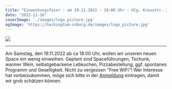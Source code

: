 ```yaml
---
title: "Einweihungsfeier - am 19.11.2022 - 18:00 Uhr - Hlg. Kreuzstr. 3 in Coburg"
date: "2022-11-16"
coverImage: './images/logo_picture.jpg'
ogImage: 'https://hackzogtum-coburg.de/images/logo_picture.jpg'
---
```


![](../images/logo_picture.jpg)

---
Am Samstag, den 19.11.2022 ab ca 18:00 Uhr, wollen wir unseren neuen Space ein wenig einweihen.
Geplant sind Spaceführungen, Tschunk, warmer Wein, selbstgebackene Lebkuchen, Pizzabestellung, ggf. spontanes Programm und Geselligkeit.
Nicht zu vergessen "Free WiFi"! 
Wer Interesse hat vorbeizukommen, möge sich bitte in der [Anmeldung][anmeldung] eintragen, damit wir grob schätzen können. 

[anmeldung]: https://cumulus.hackzogtum-coburg.de/apps/polls/s/nhMot4C6hzLQB8X9
